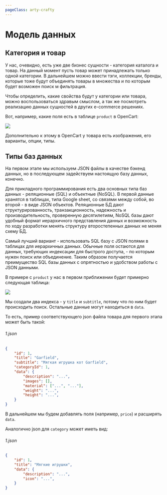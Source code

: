 ```yaml
---
pageClass: arty-crafty
---
```

# Модель данных

## Категория и товар

У нас, очевидно, есть уже две бизнес сущности - категория каталога и товар. На данный момент пусть товар может принадлежать только одной категории. В дальнейшем можно ввести тэги, коллекции, бренды, которые тоже будут объединять товары в множества и по которым будет возможен поиск м фильтрация.

Чтобы определить, какие свойства будут у категории или товара, можно воспользоваться здравым смыслом, а так же посмотреть реализацию данных сущностей в других e-commerce решениях.

Вот, например, какие поля есть в таблице `product` в OpenCart:

![](/ru/arty-crafty/assets/images/oc-product-table.png)

Дополнительно к этому в OpenCart у товара есть изображения, его варианты, опции, типы.

## Типы баз данных

На первом этапе мы используем JSON файлы в качестве бэкенд данных, но в последующем задействуем настоящую базу данных, конечно.

Для прикладного программирования есть два основных типа баз данных - реляционные (SQL) и объектные (NoSQL). В первой данные хранятся в таблицах, типа Google sheet, со связями между собой, во второй - в виде JSON объектов. Реляционные БД дают структурированность, транзакционность, надежность и производительность, проверенную десятилетиям, NoSQL базы дают удобный формат иерархичного представления данных и возможность по ходу разработки менять структуру второстепенных данных не меняя схему БД.

Самый лучший вариант - использовать SQL базу c JSON полями в таблицах для иерархичных данных. Обычные поля остаются для данных, требующих индексации для быстрого доступа, - по которым нужен поиск или объединение. Таким образом получается преимущество SQL базы данных с опрятностью и удобством работы с JSON данными.

В примере с `product` у нас в первом приближении будет примерно следующая таблица:

![](/ru/arty-crafty/assets/images/product-table-1.png)

Мы создали два индекса - у `title` и `subtitle`, потому что по ним будет происходить поиск. Остальные данные могут находиться в `data`.

То есть, пример соответствующего json файла товара для первого этапа может быть такой:

###### 1.json

```json
{
    "id": 1,
    "title": "Garfield",
    "subtitle": "Мягкая игрушка кот Garfield",
    "categoryId": 1,
    "data": {
        "description": "...",
        "images": [],
        "material": ["...", "..."],
        "weight": "...",
        "height": "...",
    }    
}
```

В дальнейшем мы будем добавлять поля (например, `price`) и расширять `data`.

Аналогично json для `category` может иметь вид:

###### 1.json

```json
{
    "id": 1,
    "title": "Мягкие игрушки",
    "data": {
        "description": "...",
        "icon": "...",
    }    
}
```
